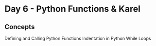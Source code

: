 # Day 6 - Python Functions & Karel
## Concepts
Defining and Calling Python Functions
Indentation in Python
While Loops
